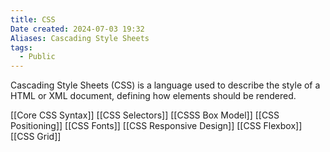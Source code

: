 ```yaml
---
title: CSS
Date created: 2024-07-03 19:32
Aliases: Cascading Style Sheets
tags: 
  - Public
---
```


Cascading Style Sheets (CSS) is a language used to describe the style of a HTML or XML document, defining how elements should be rendered.


[[Core CSS Syntax]]
[[CSS Selectors]]
[[CSSS Box Model]]
[[CSS Positioning]]
[[CSS Fonts]]
[[CSS Responsive Design]]
[[CSS Flexbox]] 
[[CSS Grid]]